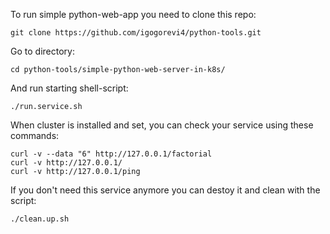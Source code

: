 To run simple python-web-app you need to clone this repo:

```shell
git clone https://github.com/igogorevi4/python-tools.git
```

Go to directory:
```shell
cd python-tools/simple-python-web-server-in-k8s/
```

And run starting shell-script:
```shell
./run.service.sh
```

When cluster is installed and set, you can check your service using these commands:
```shell
curl -v --data "6" http://127.0.0.1/factorial
curl -v http://127.0.0.1/
curl -v http://127.0.0.1/ping
```

If you don't need this service anymore you can destoy it and clean with the script:
```shell
./clean.up.sh
```
